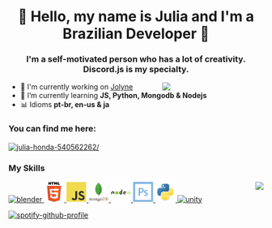 <h1 align="center">🌟 Hello, my name is Julia and I'm a Brazilian Developer 🌟</h1>
<h3 align="center">I'm a self-motivated person who has a lot of creativity. Discord.js is my specialty.</h3>
<img src="https://media.giphy.com/media/2Yj2vRSHrhZIUyVPGl/giphy.gif" min-width="200px" max-width="200px" width="200px" align="right">

- 🔭 I'm currently working on [Jolyne](https://github.com/JwiaJwia/Jolyne)
- 🌱 I’m currently learning **JS, Python, Mongodb & Nodejs**
- 📊 Idioms **pt-br, en-us & ja**


<h3 align="left">You can find me here:</h3>
<p align="left">
<a href="https://linkedin.com/in/julia-honda-540562262/" target="blank"><img align="center" src="https://raw.githubusercontent.com/rahuldkjain/github-profile-readme-generator/master/src/images/icons/Social/linked-in-alt.svg" alt="julia-honda-540562262/" height="30" width="40" /></a>
</p>

<h3 align="left">My Skills</h3>
<div align="right"><img align="right" src="https://github-readme-stats.vercel.app/api/top-langs/?username=anuraghazra&layout=compact"/></div>

<p align="left"> <a href="https://www.blender.org/" target="_blank" rel="noreferrer"> <img src="https://download.blender.org/branding/community/blender_community_badge_white.svg" alt="blender" width="40" height="40"/> </a> <a href="https://www.w3.org/html/" target="_blank" rel="noreferrer"> <img src="https://raw.githubusercontent.com/devicons/devicon/master/icons/html5/html5-original-wordmark.svg" alt="html5" width="40" height="40"/> </a> <a href="https://developer.mozilla.org/en-US/docs/Web/JavaScript" target="_blank" rel="noreferrer"> <img src="https://raw.githubusercontent.com/devicons/devicon/master/icons/javascript/javascript-original.svg" alt="javascript" width="40" height="40"/> </a> <a href="https://www.mongodb.com/" target="_blank" rel="noreferrer"> <img src="https://raw.githubusercontent.com/devicons/devicon/master/icons/mongodb/mongodb-original-wordmark.svg" alt="mongodb" width="40" height="40"/> </a> <a href="https://nodejs.org" target="_blank" rel="noreferrer"> <img src="https://raw.githubusercontent.com/devicons/devicon/master/icons/nodejs/nodejs-original-wordmark.svg" alt="nodejs" width="40" height="40"/> </a> <a href="https://www.photoshop.com/en" target="_blank" rel="noreferrer"> <img src="https://raw.githubusercontent.com/devicons/devicon/master/icons/photoshop/photoshop-line.svg" alt="photoshop" width="40" height="40"/> </a> <a href="https://www.python.org" target="_blank" rel="noreferrer"> <img src="https://raw.githubusercontent.com/devicons/devicon/master/icons/python/python-original.svg" alt="python" width="40" height="40"/> </a> <a href="https://unity.com/" target="_blank" rel="noreferrer"> <img src="https://www.vectorlogo.zone/logos/unity3d/unity3d-icon.svg" alt="unity" width="40" height="40"/> </a> </p>


[![spotify-github-profile](https://spotify-github-profile.vercel.app/api/view?uid=juhh_honda&cover_image=true&theme=novatorem&show_offline=false&background_color=131111&bar_color=53b14f&bar_color_cover=false)](https://github.com/kittinan/spotify-github-profile)




